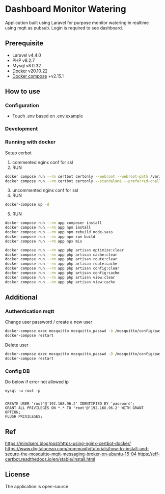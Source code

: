 # Dashboard Monitor Watering
Application built using Laravel for purpose monitor watering in realtime using mqtt as pubsub.
Login is required to see dashboard.

## Prerequisite
- Laravel v4.4.0
- PHP v8.2.7
- Mysql v8.0.32
- [Docker](https://www.docker.com/) v20.10.22
- [Docker compose](https://docs.docker.com/compose/) +v2.15.1

## How to use

### Configuration
- Touch .env based on .env.example

### Development

### Running with docker

Setup cerbot
1. commented nginx conf for ssl
2. RUN
```bash
docker compose run --rm certbot certonly --webroot --webroot-path /var/www/certbot/ -d pipigendut.tech
docker compose run --rm certbot certonly --standalone --preferred-challenges http -d pipigendut.tech
```
3. uncommented nginx conf for ssl
4. RUN
```bash
docker-compose up -d
```
5. RUN
```bash
docker compose run --rm app composer install
docker compose run --rm app npm install
docker compose run --rm app npm rebuild node-sass
docker compose run --rm app npm run build
docker compose run --rm app npx mix

docker compose run --rm app php artisan optimize:clear
docker compose run --rm app php artisan cache:clear
docker compose run --rm app php artisan route:clear
docker compose run --rm app php artisan route:cache
docker compose run --rm app php artisan config:clear
docker compose run --rm app php artisan config:cache
docker compose run --rm app php artisan view:clear
docker compose run --rm app php artisan view:cache
```
## Additional
### Authentication mqtt
Change user password / create a new user
```bash
docker-compose exec mosquitto mosquitto_passwd -b /mosquitto/config/password.txt admin password
docker-compose restart
```

Delete user
```bash
docker-compose exec mosquitto mosquitto_passwd -D /mosquitto/config/password.txt user
docker-compose restart
```

### Config DB

Do below if error not allowed ip
```
mysql -u root -p


CREATE USER 'root'@'192.168.96.2' IDENTIFIED BY 'password';
GRANT ALL PRIVILEGES ON *.* TO 'root'@'192.168.96.2' WITH GRANT OPTION;
FLUSH PRIVILEGES;
```

## Ref
https://mindsers.blog/post/https-using-nginx-certbot-docker/
https://www.digitalocean.com/community/tutorials/how-to-install-and-secure-the-mosquitto-mqtt-messaging-broker-on-ubuntu-16-04
https://eff-certbot.readthedocs.io/en/stable/install.html

## License
The application is open-source
